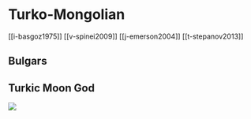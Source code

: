 # Turko-Mongolian
[[i-basgoz1975]]
[[v-spinei2009]]
[[j-emerson2004]]
[[t-stepanov2013]]
## Bulgars

## Turkic Moon God
![](a/765432.jpg)